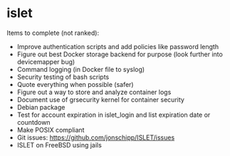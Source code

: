 islet
=========

Items to complete (not ranked):

* Improve authentication scripts and add policies like password length
* Figure out best Docker storage backend for purpose (look further into devicemapper bug)
* Command logging (in Docker file to syslog)
* Security testing of bash scripts
* Quote everything when possible (safer)
* Figure out a way to store and analyze container logs
* Document use of grsecurity kernel for container security
* Debian package
* Test for account expiration in islet_login and list expiration date or countdown
* Make POSIX compliant
* Git issues: https://github.com/jonschipp/ISLET/issues
* ISLET on FreeBSD using jails
